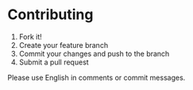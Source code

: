 # Contributing

1. Fork it!
2. Create your feature branch
3. Commit your changes and push to the branch
4. Submit a pull request

Please use English in comments or commit messages.
